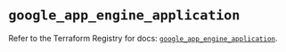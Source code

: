 # `google_app_engine_application`

Refer to the Terraform Registry for docs: [`google_app_engine_application`](https://registry.terraform.io/providers/hashicorp/google/6.48.0/docs/resources/app_engine_application).
